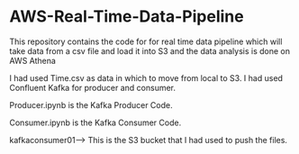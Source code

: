 # AWS-Real-Time-Data-Pipeline
This repository contains the code for for real time data pipeline which will take data from a csv file and load it into S3 and the data analysis is done on AWS Athena


I had used Time.csv as data in which to move from local to S3.
I had used Confluent Kafka for producer and consumer.

Producer.ipynb is the Kafka Producer Code.

Consumer.ipynb is the Kafka Consumer Code.

kafkaconsumer01--> This is the S3 bucket that I had used to push the files.

